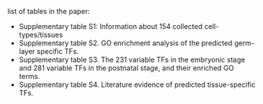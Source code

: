 list of tables in the paper:
- Supplementary table S1: Information about 154 collected cell-types/tissues
- Supplementary table S2. GO enrichment analysis of the predicted germ-layer specific TFs.
- Supplementary table S3. The 231 variable TFs in the embryonic stage and 281 variable TFs in the postnatal stage, and their enriched GO terms.
- Supplementary table S4. Literature evidence of predicted tissue-specific TFs.

